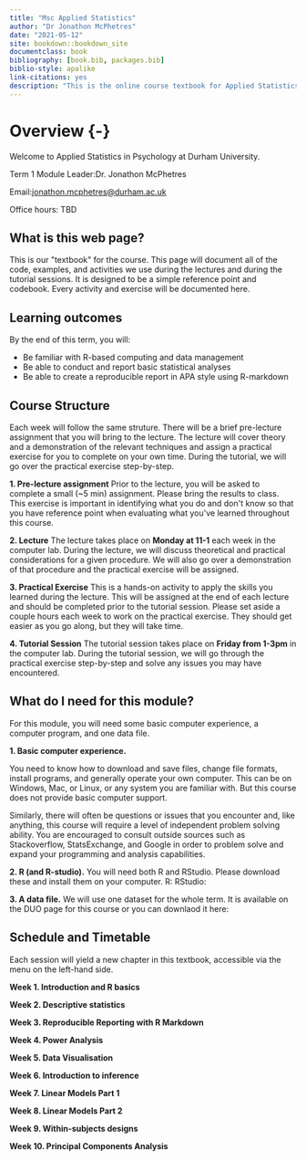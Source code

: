 ```yaml
--- 
title: "Msc Applied Statistics"
author: "Dr Jonathon McPhetres"
date: "2021-05-12"
site: bookdown::bookdown_site
documentclass: book
bibliography: [book.bib, packages.bib]
biblio-style: apalike
link-citations: yes
description: "This is the online course textbook for Applied Statistics at Durham University."
---
```





# Overview {-}

Welcome to Applied Statistics in Psychology at Durham University.

Term 1 Module Leader:Dr. Jonathon McPhetres

Email:jonathon.mcphetres@durham.ac.uk

Office hours: TBD


## What is this web page?

This is our "textbook" for the course. This page will document all of the code, examples, and activities we use during the lectures and during the tutorial sessions. It is designed to be a simple reference point and codebook. Every activity and exercise will be documented here.

## Learning outcomes

By the end of this term, you will:

* Be familiar with R-based computing and data management
* Be able to conduct and report basic statistical analyses
* Be able to create a reproducible report in APA style using R-markdown

## Course Structure

Each week will follow the same struture. There will be a brief pre-lecture assignment that you will bring to the lecture. The lecture will cover theory and a demonstration of the relevant techniques and assign a practical exercise for you to complete on your own time. During the tutorial, we will go over the practical exercise step-by-step.

**1. Pre-lecture assignment**
Prior to the lecture, you will be asked to complete a small (~5 min) assignment. Please bring the results to class. This exercise is important in identifying what you do and don't know so that you have reference point when evaluating what you've learned throughout this course.

**2. Lecture**
The lecture takes place on **Monday at 11-1** each week in the computer lab. During the lecture, we will discuss theoretical and practical considerations for a given procedure. We will also go over a demonstration of that procedure and the practical exercise will be assigned.

**3. Practical Exercise**
This is a hands-on activity to apply the skills you learned during the lecture. This will be assigned at the end of each lecture and should be completed prior to the tutorial session. Please set aside a couple hours each week to work on the practical exercise. They should get easier as you go along, but they will take time.

**4. Tutorial Session**
The tutorial session takes place on **Friday from 1-3pm** in the computer lab. During the tutorial session, we will go through the practical exercise step-by-step and solve any issues you may have encountered.


## What do I need for this module?

For this module, you will need some basic computer experience, a computer program, and one data file. 

**1. Basic computer experience.** 

You need to know how to download and save files, change file formats, install programs, and generally operate your own computer. This can be on Windows, Mac, or Linux, or any system you are familiar with. But this course does not provide basic computer support. 

Similarly, there will often be questions or issues that you encounter and, like anything, this course will require a level of independent problem solving ability. You are encouraged to consult outside sources such as Stackoverflow, StatsExchange, and Google in order to problem solve and expand your programming and analysis capabilities.

**2. R (and R-studio).** 
You will need both R and RStudio.
Please download these and install them on your computer.
R:
RStudio: 

**3. A data file.** 
We will use one dataset for the whole term. It is available on the DUO page for this course or you can downlaod it here: 

## Schedule and Timetable

Each session will yield a new chapter in this textbook, accessible via the menu on the left-hand side.

**Week 1. Introduction and R basics**

**Week 2. Descriptive statistics**

**Week 3. Reproducible Reporting with R Markdown**

**Week 4. Power Analysis**

**Week 5. Data Visualisation**

**Week 6. Introduction to inference**

**Week 7. Linear Models Part 1**

**Week 8. Linear Models Part 2**

**Week 9. Within-subjects designs**

**Week 10. Principal Components Analysis**
